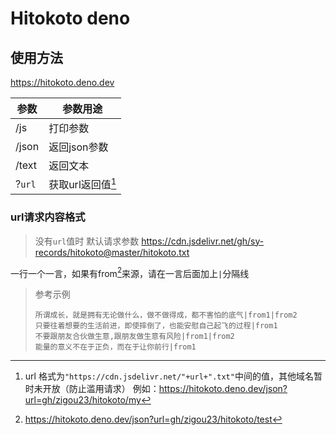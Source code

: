 # Hitokoto deno

## 使用方法

https://hitokoto.deno.dev

| 参数   | 参数用途          |
| ------ | ----------------- |
| /js    | 打印参数          |
| /json  | 返回json参数      |
| /text  | 返回文本          |
| ?`url` | 获取url返回值[^1] |

### url请求内容格式

> 没有`url`值时 默认请求参数 https://cdn.jsdelivr.net/gh/sy-records/hitokoto@master/hitokoto.txt

一行一个一言，如果有from[^2]来源，请在一言后面加上`|`分隔线

> 参考示例
> ```
> 所谓成长，就是拥有无论做什么，做不做得成，都不害怕的底气|from1|from2
> 只要往着想要的生活前进，即使摔倒了，也能安慰自己起飞的过程|from1
> 不要跟朋友合伙做生意,跟朋友做生意有风险|from1|from2
> 能量的意义不在于正负，而在于让你前行|from1
> ```




[^1]: url 格式为`"https://cdn.jsdelivr.net/"+url+".txt"`中间的值，其他域名暂时未开放（防止滥用请求） 例如：https://hitokoto.deno.dev/json?url=gh/zigou23/hitokoto/my 
[^2]: https://hitokoto.deno.dev/json?url=gh/zigou23/hitokoto/test
